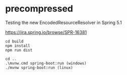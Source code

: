 # precompressed
Testing the new EncodedResourceResolver in Spring 5.1

https://jira.spring.io/browse/SPR-16381


```
cd build
npm install
npm run dist

cd ..
.\mvnw.cmd spring-boot:run (windows)
./mvnw spring-boot:run (linux)
```